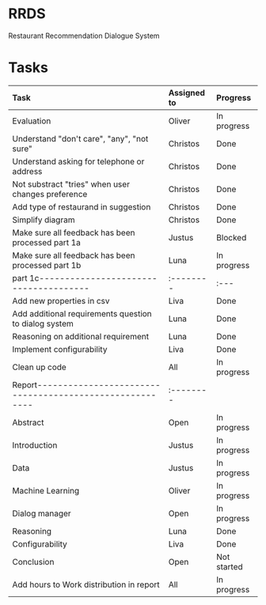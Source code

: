 # RRDS
Restaurant Recommendation Dialogue System

# Tasks

| Task                                | Assigned to | Progress |
|:-------------------------------------|:---------|:---|
| Evaluation                       | Oliver | In progress |
| Understand "don't care", "any", "not sure" | Christos  | Done |
| Understand asking for telephone or address | Christos | Done |
| Not substract "tries" when user changes preference | Christos | Done |
| Add type of restaurand in suggestion | Christos | Done |
| Simplify diagram | Christos | Done |
| Make sure all feedback has been processed part 1a| Justus | Blocked |
| Make sure all feedback has been processed part 1b| Luna | In progress |
|part 1c--------------------------------------|:--------| :---|
| Add new properties in csv | Liva | Done |
| Add additional requirements question to dialog system | Luna | Done |
| Reasoning on additional requirement | Luna | Done |
| Implement configurability | Liva | Done |
| Clean up code | All | In progress |
|Report--------------------------------------------------------|:--------|
| Abstract | Open | In progress |
| Introduction | Justus | In progress |
| Data | Justus | In progress |
| Machine Learning | Oliver| In progress |
| Dialog manager | Open | In progress |
| Reasoning | Luna | Done |
| Configurability | Liva | Done |
| Conclusion | Open | Not started |
| Add hours to Work distribution in report | All | In progress |
